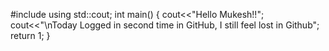 #include<iostream>
using std::cout;
int main()
{
  cout<<"Hello Mukesh!!";
  cout<<"\nToday Logged in second time in GitHub, I still feel lost in Github";
  return 1;
}
